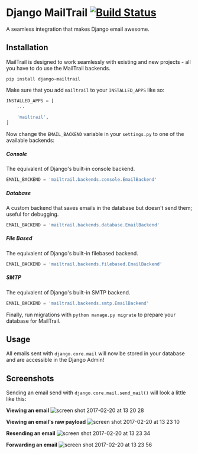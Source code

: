 # Django MailTrail [![Build Status](https://travis-ci.org/gitcommitpush/django-mailtrail.svg?branch=master)](https://travis-ci.org/gitcommitpush/django-mailtrail)
A seamless integration that makes Django email awesome.

## Installation
MailTrail is designed to work seamlessly with existing and new projects - all you have to do use the MailTrail backends.

```
pip install django-mailtrail
```

Make sure that you add `mailtrail` to your `INSTALLED_APPS` like so:
```python
INSTALLED_APPS = [
    ...
    
    'mailtrail',
]
```

Now change the `EMAIL_BACKEND` variable in your `settings.py` to one of the available backends:

##### Console

The equivalent of Django's built-in console backend.
```python
EMAIL_BACKEND = 'mailtrail.backends.console.EmailBackend'
```

##### Database

A custom backend that saves emails in the database but doesn't send them; useful for debugging.
```python
EMAIL_BACKEND = 'mailtrail.backends.database.EmailBackend'
```

##### File Based

The equivalent of Django's built-in filebased backend.
```python
EMAIL_BACKEND = 'mailtrail.backends.filebased.EmailBackend'
```

##### SMTP

The equivalent of Django's built-in SMTP backend.
```python
EMAIL_BACKEND = 'mailtrail.backends.smtp.EmailBackend'
```

Finally, run migrations with `python manage.py migrate` to prepare your database for MailTrail.

## Usage
All emails sent with `django.core.mail` will now be stored in your database and are accessible
in the Django Admin!


## Screenshots

Sending an email send with `django.core.mail.send_mail()` will look a little like this:

**Viewing an email**
![screen shot 2017-02-20 at 13 20 28](https://cloud.githubusercontent.com/assets/20087139/23126647/b251fec6-f76f-11e6-8d13-0b36f6451ede.png)

**Viewing an email's raw payload**
![screen shot 2017-02-20 at 13 23 10](https://cloud.githubusercontent.com/assets/20087139/23126689/df772ff2-f76f-11e6-8b72-6369330384d4.png)

**Resending an email**
![screen shot 2017-02-20 at 13 23 34](https://cloud.githubusercontent.com/assets/20087139/23126691/e0d2061a-f76f-11e6-9e9f-f9df0333ccf3.png)

**Forwarding an email**
![screen shot 2017-02-20 at 13 23 56](https://cloud.githubusercontent.com/assets/20087139/23126694/e259a0f6-f76f-11e6-9397-df8dede5be2d.png)


